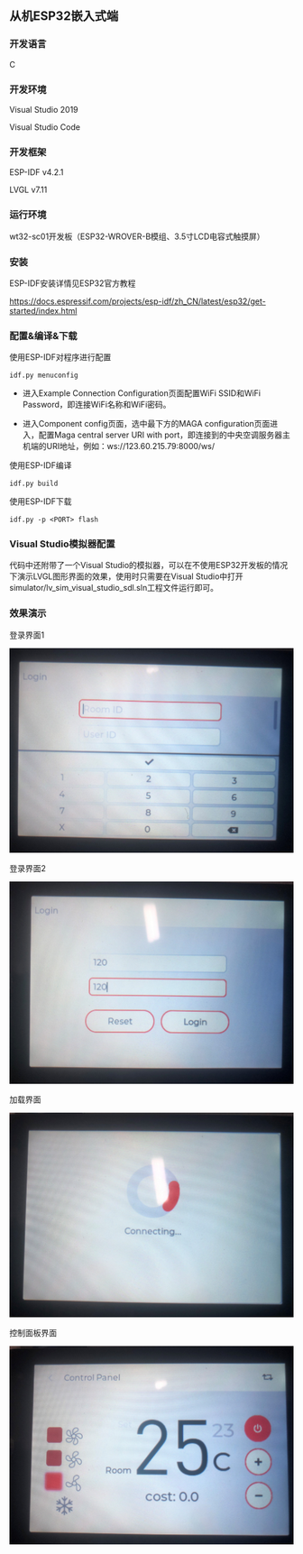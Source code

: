 ## 从机ESP32嵌入式端

### 开发语言

C

### 开发环境

Visual Studio 2019

Visual Studio Code

### 开发框架

ESP-IDF v4.2.1

LVGL v7.11

### 运行环境

wt32-sc01开发板（ESP32-WROVER-B模组、3.5寸LCD电容式触摸屏）

### 安装

ESP-IDF安装详情见ESP32官方教程

https://docs.espressif.com/projects/esp-idf/zh_CN/latest/esp32/get-started/index.html

### 配置&编译&下载

使用ESP-IDF对程序进行配置

```shell
idf.py menuconfig
```

* 进入Example Connection Configuration页面配置WiFi SSID和WiFi Password，即连接WiFi名称和WiFi密码。

* 进入Component config页面，选中最下方的MAGA configuration页面进入，配置Maga central server URI with port，即连接到的中央空调服务器主机端的URI地址，例如：ws://123.60.215.79:8000/ws/

使用ESP-IDF编译

```shell
idf.py build
```

使用ESP-IDF下载

```shell
idf.py -p <PORT> flash
```

### Visual Studio模拟器配置

代码中还附带了一个Visual Studio的模拟器，可以在不使用ESP32开发板的情况下演示LVGL图形界面的效果，使用时只需要在Visual Studio中打开simulator/lv_sim_visual_studio_sdl.sln工程文件运行即可。

### 效果演示

登录界面1

![登录界面1](./assets/登录界面1.jpg)

登录界面2

![登录界面2](./assets/登录界面2.jpg)

加载界面

![加载界面](./assets/加载界面.jpg)

控制面板界面

![控制面板界面](./assets/控制面板界面.jpg)

